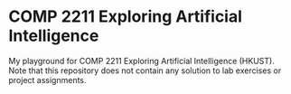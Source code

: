 # COMP 2211 Exploring Artificial Intelligence

My playground for COMP 2211 Exploring Artificial Intelligence (HKUST). 
Note that this repository does not contain any solution to lab exercises or project assignments.